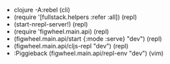 - clojure -A:rebel (cli)
- (require '[fullstack.helpers :refer :all]) (repl)
- (start-nrepl-server!) (repl)
- (require 'figwheel.main.api) (repl)
- (figwheel.main.api/start {:mode :serve} "dev") (repl)
- (figwheel.main.api/cljs-repl "dev") (repl)
- :Piggieback (figwheel.main.api/repl-env "dev") (vim)
